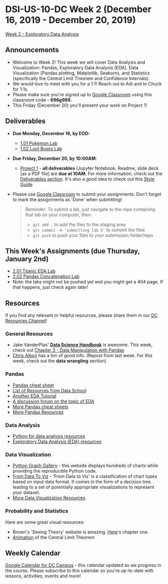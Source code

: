 # DSI-US-10-DC Week 2 (December 16, 2019 - December 20, 2019)

[Week 2 - Exploratory Data Analysis](https://git.generalassemb.ly/DSI-US-10/course-info#week-2---exploratory-data-analysis-december-16---december-20)

## Announcements

-   Welcome to Week 2! This week we will cover Data Analysis and Visualization: Pandas, Exploratory Data Analysis (EDA), Data Visualization (Pandas plotting, Matplotlib, Seaborn), and Statistics (specifically the Central Limit Theorem and Confidence Intervals).
-   We would love to meet with you for a 1:1! Reach out to Adi and to Chuck for 1:1s.
-   Please make sure you're signed up to [Google Classroom](https://classroom.google.com/) using this classroom code - **696g989**.
-   This Friday (December 20) you'll present your work on Project 1!

## Deliverables

-   **Due Monday, December 16, by EOD:**
    -   [1.01 Pokemon Lab](https://git.generalassemb.ly/DSI-US-10/1.01-lab-pokemon)
    -   [1.02 Loot Boxes Lab](https://git.generalassemb.ly/DSI-US-10/1.02-lab-loot-boxes)  


-   **Due Friday, December 20, by 10:00AM**:
    -   [Project 1](https://git.generalassemb.ly/DSI-US-10/project_1) - **all deliverables** (Jupyter Notebook, Readme, slide deck [as a PDF file] are **due at 10AM**. For more information, check out the [Deliverables section](https://git.generalassemb.ly/DSI-US-9/project_1). It's also a good idea to check out this [Style Guide](https://git.generalassemb.ly/DSI-US-9/project_1#style-guide-and-suggested-resources)


-   Please use [Google Classroom](https://classroom.google.com) to submit your assignments. Don't forget to mark the assignments as 'Done' when submitting!

    > Reminder: To submit a lab, just navigate to the repo containing that lab on your computer, then:
    >
    > -   `git add .` to add the files to the staging area
    > -   `git commit -m 'submitting lab X'` to commit the files
    > -   `git push` to push your files to your submission folder/repo

## This Week's Assignments (due Thursday, January 2nd)

-   [2.01 Titanic EDA Lab](https://git.generalassemb.ly/DSI-US-10/2.01-lab-pandas-titanic)
-   [2.02 Pandas Concatenation Lab](https://git.generalassemb.ly/DSI-US-10/2.02-lab-pandas-concat)
-   Note: the labs might not be pushed yet and you might get a 404 page. If that happens, just check again later!

## Resources

If you find any relevant or helpful resources, please share them in our [DC Resources Channel](https://app.slack.com/client/T0351JZQ0/CQME38U82)!

### General Resources

-   Jake VanderPlas' [**Data Science Handbook**](https://jakevdp.github.io/PythonDataScienceHandbook/) is awesome. This week, check out [Chapter 3 - Data Manipulation with Pandas](https://jakevdp.github.io/PythonDataScienceHandbook/#3.-Data-Manipulation-with-Pandas)
-   [Chris Albon](https://chrisalbon.com/#python) has a ton of good info. (Repost from last week. For this week, check out the **data wrangling** section)

### Pandas

-   [Pandas cheat sheet](https://pandas.pydata.org/Pandas_Cheat_Sheet.pdf)
-   [List of Resources from Data School](http://www.dataschool.io/best-python-pandas-resources/)
-   [Another EDA Tutorial](https://www.datacamp.com/community/tutorials/exploratory-data-analysis-python#gs.T3TSKbk)
-   [A discussion forum on the topic of EDA](https://www.kaggle.com/general/12796)
-   [More Pandas cheat sheets](https://git.generalassemb.ly/AdiBro/Resources/tree/master/Cheat-Sheets#pandas)
-   [More Pandas Resources](https://git.generalassemb.ly/AdiBro/Resources/blob/master/Data-Analysis.md#pandas)

### Data Analysis

-   [Python for data analysis resources](https://git.generalassemb.ly/AdiBro/Resources/blob/master/Data-Analysis.md#python-for-data-analysis)
-   [Exploratory Data Analysis (EDA) resources](https://git.generalassemb.ly/AdiBro/Resources/blob/master/Data-Analysis.md#exploratory-data-analysis)

### Data Visualization

-   [Python Graph Gallery](https://python-graph-gallery.com) - this website displays hundreds of charts while providing the reproducible Python code.
-   [From Data To Viz](https://www.data-to-viz.com) - ‘From Data to Viz’ is a classification of chart types based on input data format. It comes in the form of a decision tree leading to a set of potentially appropriate visualizations to represent your dataset.
-   [More Data Visualization Resources](https://git.generalassemb.ly/AdiBro/Resources/blob/master/Data-Visualization.md)

### Probability and Statistics

Here are some great visual resources:

-   Brown's 'Seeing Theory' website is amazing. [Here](http://students.brown.edu/seeing-theory/basic-probability/index.html)'s chapter one.
-   [Animation](http://blog.vctr.me/posts/central-limit-theorem.html) of the Central Limit Theorem

## Weekly Calendar

[Google Calendar for DC Campus](https://calendar.google.com/calendar?cid=Z2VuZXJhbGFzc2VtYi5seV9jbGFzc3Jvb21jNjIzY2NhNkBncm91cC5jYWxlbmRhci5nb29nbGUuY29t) - this calendar updated as we progress in the course. Please subscribe to this calendar so you're up-to-date with lessons, activities, events and more!
